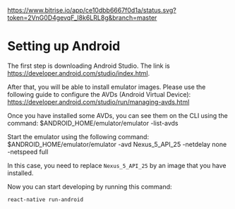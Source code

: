 https://www.bitrise.io/app/ce10dbb6667f0d1a/status.svg?token=2VnG0D4gevqF_I8k6LRL8g&branch=master

# Setting up Android

The first step is downloading Android Studio. The link is https://developer.android.com/studio/index.html.

After that, you will be able to install emulator images. Please use the following guide to configure the AVDs (Android Virtual Device): https://developer.android.com/studio/run/managing-avds.html

Once you have installed some AVDs, you can see them on the CLI using the command:
    $ANDROID_HOME/emulator/emulator -list-avds

Start the emulator using the following command:
    $ANDROID_HOME/emulator/emulator -avd Nexus_5_API_25 -netdelay none -netspeed full

In this case, you need to replace `Nexus_5_API_25` by an image that you have installed.

Now you can start developing by running this command:

    react-native run-android
